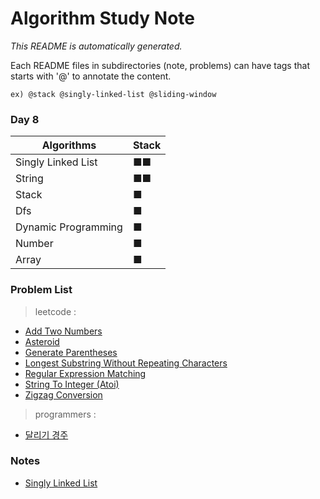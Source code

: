 
# Algorithm Study Note  

_This README is automatically generated._  

Each README files in subdirectories (note, problems) can have tags that starts with '@' to annotate the content.  

```
ex) @stack @singly-linked-list @sliding-window  
```

### Day 8  
| Algorithms |      Stack      |
|-----------|------------------|
| Singly Linked List | ■■ |
| String | ■■ |
| Stack | ■ |
| Dfs | ■ |
| Dynamic Programming | ■ |
| Number | ■ |
| Array | ■ |


### Problem List  
> leetcode :
  - [Add Two Numbers](https://github.com/greyfolk99/algorithm/tree/main/problems/leetcode/Add%20Two%20Numbers)
  - [Asteroid](https://github.com/greyfolk99/algorithm/tree/main/problems/leetcode/Asteroid)
  - [Generate Parentheses](https://github.com/greyfolk99/algorithm/tree/main/problems/leetcode/Generate%20Parentheses)
  - [Longest Substring Without Repeating Characters](https://github.com/greyfolk99/algorithm/tree/main/problems/leetcode/Longest%20Substring%20Without%20Repeating%20Characters)
  - [Regular Expression Matching](https://github.com/greyfolk99/algorithm/tree/main/problems/leetcode/Regular%20Expression%20Matching)
  - [String To Integer (Atoi)](https://github.com/greyfolk99/algorithm/tree/main/problems/leetcode/String%20to%20Integer%20(atoi))
  - [Zigzag Conversion](https://github.com/greyfolk99/algorithm/tree/main/problems/leetcode/Zigzag%20Conversion)
  > programmers :
  - [달리기 경주](https://github.com/greyfolk99/algorithm/tree/main/problems/programmers/달리기%20경주)
  


### Notes
- [Singly Linked List](https://github.com/greyfolk99/algorithm/tree/main/.\notes/Singly%20Linked%20List)

